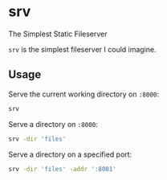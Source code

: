 srv
================================================================================

The Simplest Static Fileserver

`srv` is the simplest fileserver I could imagine.

Usage
--------------------------------------------------------------------------------

Serve the current working directory on `:8000`:
```bash
srv
```

Serve a directory on `:8000`:
```bash
srv -dir 'files'
```

Serve a directory on a specified port:
```bash
srv -dir 'files' -addr ':8001'
```

